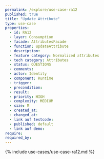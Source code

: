 ```yaml
---
permalink: /explore/use-case-ra12
published: true
title: "Update Attribute"
type: use-case
properties:
  - id: RA12
  - layer: Consumption
  - facade: AttributesFacade
  - function: updateAttribute
  - description:
  - feature category: Normalized attributes
  - tech category: Attributes
  - status: QUESTIONS
  - comments:
  - actor: Identity
  - component: Runtime
  - trigger:
  - precondition:
  - result:
  - priority: HIGH
  - complexity: MEDIUM
  - size: M
  - created_at:
  - changed_at:
  - link auf testcode:
  - published: default
  - link auf demo:
require:
required_by:
---
```


{% include use-cases/use-case-ra12.md %}